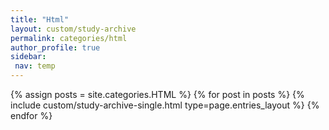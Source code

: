 ```yaml
---
title: "Html"
layout: custom/study-archive
permalink: categories/html
author_profile: true
sidebar:
 nav: temp
---
```


{% assign posts = site.categories.HTML %}
{% for post in posts %} {% include custom/study-archive-single.html type=page.entries_layout %} {% endfor %}